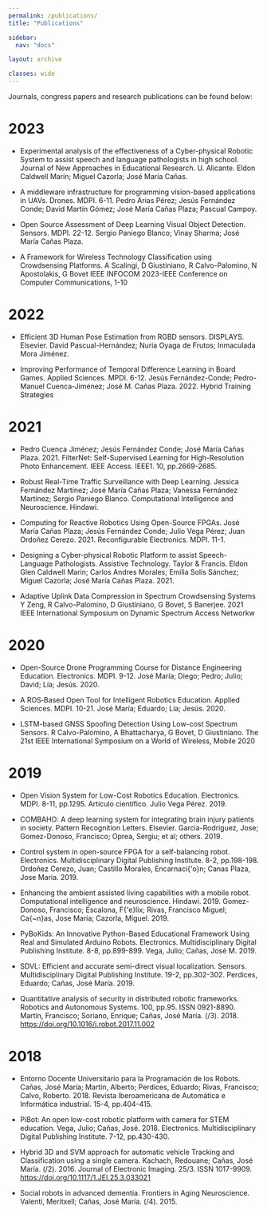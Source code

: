 ```yaml
---
permalink: /publications/
title: "Publications"

sidebar:
  nav: "docs"

layout: archive

classes: wide
---
```


Journals, congress papers and research publications can be found below:

# 2023

* Experimental analysis of the effectiveness of a Cyber-physical Robotic System to assist speech and language pathologists in high school. Journal of New Approaches in Educational Research. U. Alicante. Eldon Caldwell Marín; Miguel Cazorla; José María Cañas. 

* A middleware infrastructure for programming vision-based applications in UAVs. Drones. MDPI. 6-11. Pedro Arias Pérez; Jesús Fernández Conde; David Martín Gómez; José
María Cañas Plaza; Pascual Campoy. 

* Open Source Assessment of Deep Learning Visual Object Detection. Sensors. MDPI. 22-12. Sergio Paniego Blanco; Vinay Sharma; José María Cañas Plaza.  

* A Framework for Wireless Technology Classification using Crowdsensing Platforms. A Scalingi, D Giustiniano, R Calvo-Palomino, N Apostolakis, G Bovet IEEE INFOCOM 2023-IEEE Conference on Computer Communications, 1-10

# 2022

*  Efficient 3D Human Pose Estimation from RGBD sensors. DISPLAYS. Elsevier. David Pascual-Hernández; Nuria Oyaga de Frutos; Inmaculada Mora Jiménez.  

*  Improving  Performance  of  Temporal Difference Learning in Board Games. Applied Sciences. MPDI. 6-12. Jesús  Fernández-Conde;  Pedro-Manuel  Cuenca-Jiménez;  José  M. Cañas  Plaza.  2022.  Hybrid  Training  Strategies


# 2021

* Pedro Cuenca Jiménez; Jesús Fernández Conde; José María Cañas Plaza.  2021.  FilterNet: Self-Supervised Learning for High-Resolution Photo Enhancement. IEEE Access. IEEE1. 10, pp.2669-2685.

* Robust Real-Time Traffic Surveillance with Deep Learning. Jessica Fernández Martínez; José María Cañas Plaza; Vanessa Fernández Martínez; Sergio Paniego Blanco. Computational Intelligence and Neuroscience. Hindawi.

* Computing  for  Reactive  Robotics  Using Open-Source FPGAs. José María Cañas Plaza; Jesús Fernández Conde; Julio Vega Pérez; Juan  Ordoñez  Cerezo. 2021. Reconfigurable   Electronics. MDPI. 11-1.

*  Designing  a  Cyber-physical Robotic Platform to assist Speech-Language Pathologists. Assistive Technology. Taylor &
Francis. Eldon  Glen  Caldwell  Marin;  Carlos  Andres  Morales;  Emilia  Solís Sánchez;  Miguel  Cazorla;  José  María  Cañas  Plaza. 2021. 

* Adaptive Uplink Data Compression in Spectrum Crowdsensing Systems Y Zeng, R Calvo-Palomino, D Giustiniano, G Bovet, S Banerjee. 2021 IEEE International Symposium on Dynamic Spectrum Access Networkw

# 2020

* Open-Source Drone Programming Course for Distance Engineering Education. Electronics. MDPI. 9-12. José María; Diego; Pedro; Julio; David; Lía; Jesús. 2020. 

* A ROS‐Based Open Tool for Intelligent Robotics Education. Applied Sciences. MDPI. 10-21. José María; Eduardo; Lía; Jesús. 2020. 

* LSTM-based GNSS Spoofing Detection Using Low-cost Spectrum Sensors. R Calvo-Palomino, A Bhattacharya, G Bovet, D Giustiniano. The 21st IEEE International Symposium on a World of Wireless, Mobile 2020



# 2019

* Open Vision System for Low-Cost Robotics Education. Electronics. MDPI. 8-11, pp.1295. Artículo científico. Julio Vega Pérez. 2019. 

* COMBAHO: A deep learning system for integrating brain injury patients in
society. Pattern Recognition Letters. Elsevier. Garcia-Rodriguez, Jose; Gomez-Donoso, Francisco; Oprea, Sergiu; et
al; others. 2019. 

* Control  system  in  open-source  FPGA  for  a  self-balancing
robot. Electronics. Multidisciplinary Digital Publishing Institute. 8-2, pp.198-198.  Ordoñez  Cerezo,  Juan;  Castillo  Morales,  Encarnaci{\'o}n;  Canas Plaza,  Jose  Maria.  2019.  

* Enhancing the ambient assisted living capabilities with a mobile robot.  Computational intelligence and
neuroscience. Hindawi. 2019. Gomez-Donoso, Francisco; Escalona, F{\'e}lix; Rivas, Francisco
Miguel; Ca{\~n}as, Jose Maria; Cazorla, Miguel.  2019.  

* PyBoKids: An Innovative  Python-Based  Educational  Framework  Using  Real  and  Simulated  Arduino
Robots. Electronics. Multidisciplinary Digital Publishing Institute. 8-8, pp.899-899. Vega, Julio; Cañas, José M.  2019.  

* SDVL: Efficient and  accurate  semi-direct  visual  localization. Sensors. Multidisciplinary  Digital  Publishing
Institute. 19-2, pp.302-302. Perdices, Eduardo; Cañas, José María.  2019.  

* Quantitative analysis of security in distributed robotic frameworks.  Robotics and Autonomous Systems.  100,  pp.95.  ISSN
0921-8890. Martín, Francisco; Soriano, Enrique; Cañas, José María.  (/3).  2018.    https://doi.org/10.1016/j.robot.2017.11.002

# 2018

*  Entorno Docente Universitario para la Programación de los Robots. Cañas, José María; Martín, Alberto; Perdices, Eduardo;
Rivas, Francisco; Calvo, Roberto.  2018. Revista Iberoamericana de Automática e Informática industrial. 15-4, pp.404-415.

* PiBot:  An  open  low-cost  robotic platform with camera for STEM education. Vega,  Julio;  Cañas,  José. 2018.  Electronics. Multidisciplinary Digital Publishing Institute. 7-12, pp.430-430.

*  Hybrid 3D and SVM approach for automatic vehicle Tracking and Classification
using a single camera. Kachach, Redouane; Cañas, José María.  (/2).  2016.    Journal of Electronic Imaging.  25/3.  ISSN
1017-9909.  https://doi.org/10.1117/1.JEI.25.3.033021

* Social  robots  in advanced dementia. Frontiers in Aging Neuroscience. Valenti,  Meritxell;  Cañas,  José  María. (/4). 2015. 
